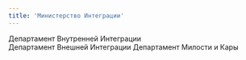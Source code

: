 ```yaml
---
title: 'Министерство Интеграции'
---
```


Департамент Внутренней Интеграции  
Департамент Внешней Интеграции
Департамент Милости и Кары  
